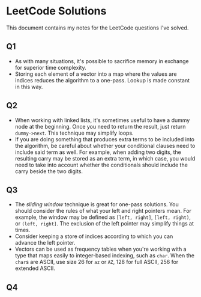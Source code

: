 # LeetCode Solutions

This document contains my notes for the LeetCode questions I've solved.

## Q1

- As with many situations, it's possible to sacrifice memory in exchange for superior time complexity.
- Storing each element of a vector into a map where the values are indices reduces the algorithm
to a one-pass. Lookup is made constant in this way.

## Q2

- When working with linked lists, it's sometimes useful to have a dummy node at the beginning.
Once you need to return the result, just return `dummy->next`. This technique may simplify loops.
- If you are doing something that produces extra terms to be included into the algorithm,
be careful about whether your conditional clauses need to include said term as well.
For example, when adding two digits, the resulting carry may be stored as an extra term,
in which case, you would need to take into account whether the conditionals should include
the carry beside the two digits.

## Q3

- The *sliding window* technique is great for one-pass solutions.
You should consider the rules of what your left and right pointers mean.
For example, the window may be defined as `[left, right]`, `[left, right)`, or `(left, right]`.
The exclusion of the left pointer may simplify things at times.
- Consider keeping a store of indices according to which you can advance the left pointer.
- Vectors can be used as frequency tables when you're working with a type
that maps easily to integer-based indexing, such as `char`.
When the `char`s are ASCII, use size 26 for `az` or `AZ`, 128 for full ASCII, 256 for extended ASCII.

## Q4




